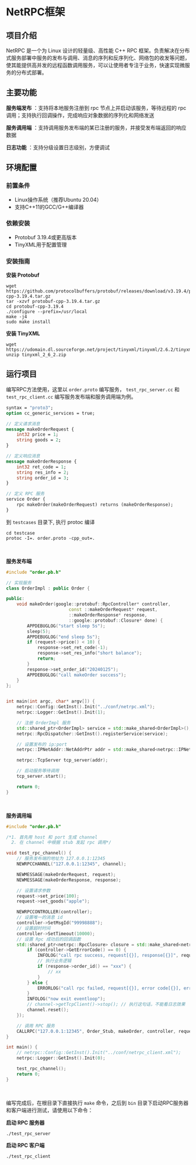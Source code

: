# NetRPC框架
## 项目介绍
NetRPC 是一个为 Linux 设计的轻量级、高性能 C++ RPC 框架。负责解决在分布式服务部署中服务的发布与调用、消息的序列和反序列化、网络包的收发等问题，使其能提供高并发的远程函数调用服务，可以让使用者专注于业务，快速实现微服务的分布式部署。

## 主要功能
**服务端发布** ：支持将本地服务注册到 rpc 节点上并启动该服务，等待远程的 rpc 调用；支持执行回调操作，完成响应对象数据的序列化和网络发送

**服务调用端** ：支持调用服务发布端的某已注册的服务，并接受发布端返回的响应数据

**日志功能** ：支持分级设置日志级别，方便调试



## 环境配置
### 前置条件
* Linux操作系统（推荐Ubuntu 20.04）
* 支持C++11的GCC/G++编译器

### 依赖安装
* Protobuf 3.19.4或更高版本
* TinyXML用于配置管理

### 安装指南
**安装 Protobuf**
```
wget https://github.com/protocolbuffers/protobuf/releases/download/v3.19.4/protobuf-cpp-3.19.4.tar.gz
tar -xzvf protobuf-cpp-3.19.4.tar.gz
cd protobuf-cpp-3.19.4
./configure --prefix=/usr/local
make -j4
sudo make install
```

**安装 TinyXML**
```
wget https://udomain.dl.sourceforge.net/project/tinyxml/tinyxml/2.6.2/tinyxml_2_6_2.zip
unzip tinyxml_2_6_2.zip
```


## 运行项目

编写RPC方法使用，这里以 `order.proto` 编写服务， `test_rpc_server.cc` 和 `test_rpc_client.cc` 编写服务发布端和服务调用端为例。

```proto
syntax = "proto3";
option cc_generic_services = true;

// 定义请求消息
message makeOrderRequest {
    int32 price = 1;
    string goods = 2;
}

// 定义响应消息
message makeOrderResponse {
    int32 ret_code = 1;
    string res_info = 2;
    string order_id = 3;
}

// 定义 RPC 服务
service Order {
    rpc makeOrder(makeOrderRequest) returns (makeOrderResponse);
}

```
到 `testcases` 目录下, 执行 protoc 编译 
```shell
cd testcase
protoc -I=. order.proto -cpp_out=.
```
&nbsp;

**服务发布端**
```cpp
#include "order.pb.h"

// 实现服务
class OrderImpl : public Order {

public:
    void makeOrder(google::protobuf::RpcController* controller,
                        const ::makeOrderRequest* request,
                        ::makeOrderResponse* response,
                        ::google::protobuf::Closure* done) {
        APPDEBUGLOG("start sleep 5s");
        sleep(5);
        APPDEBUGLOG("end sleep 5s");
        if (request->price() < 10) {
            response->set_ret_code(-1);
            response->set_res_info("short balance");
            return;
        }
        response->set_order_id("20240125");
        APPDEBUGLOG("call makeOrder success");
    }
};


int main(int argc, char* argv[]) {
    netrpc::Config::GetInst().Init("../conf/netrpc.xml");
    netrpc::Logger::GetInst().Init(1);

    // 注册 OrderImpl 服务
    std::shared_ptr<OrderImpl> service = std::make_shared<OrderImpl>();
    netrpc::RpcDispatcher::GetInst().registerService(service);

    // 设置发布的 ip:port
    netrpc::IPNetAddr::NetAddrPtr addr = std::make_shared<netrpc::IPNetAddr>("127.0.0.1", netrpc::Config::GetInst().m_port);

    netrpc::TcpServer tcp_server(addr);

    // 启动服务等待调用
    tcp_server.start();

    return 0;
}
```
&nbsp;

**服务调用端**
```cpp
#include "order.pb.h"

/*1. 首先用 host 和 port 生成 channel
  2. 在 channel 中根据 stub 发起 rpc 调用*/

void test_rpc_channel() {
    // 服务发布端的地址为 127.0.0.1:12345
    NEWRPCCHANNEL("127.0.0.1:12345", channel);

    NEWMESSAGE(makeOrderRequest, request);
    NEWMESSAGE(makeOrderResponse, response);

    // 设置请求参数
    request->set_price(100);
    request->set_goods("apple");

    NEWRPCCONTROLLER(controller);
    // 设置唯一的消息 id
    controller->SetMsgId("99998888");
    // 设置超时时间
    controller->SetTimeout(10000);
    // 设置 Rpc 成功后的回调函数
    std::shared_ptr<netrpc::RpcClosure> closure = std::make_shared<netrpc::RpcClosure>([request, response, channel, controller]() mutable {
        if (controller->GetErrorCode() == 0) {
            INFOLOG("call rpc success, request[{}], response[{}]", request->ShortDebugString().c_str(), response->ShortDebugString().c_str());
            // 执行业务逻辑
            if (response->order_id() == "xxx") {
                // xx
            }  
        } else {
            ERRORLOG("call rpc failed, request[{}], error code[{}], error info[{}]", request->ShortDebugString().c_str(), controller->GetErrorCode(), controller->GetErrorInfo().c_str());
        }
        INFOLOG("now exit eventloop");
        // channel->getTcpClient()->stop(); // 执行这句话，不能看日志效果
        channel.reset();
    });

    // 调用 RPC 服务
    CALLRPC("127.0.0.1:12345", Order_Stub, makeOrder, controller, request, response, closure);
}

int main() {
    // netrpc::Config::GetInst().Init("../conf/netrpc_client.xml");
    netrpc::Logger::GetInst().Init(0);

    test_rpc_channel();
    return 0;
}
```
&nbsp;


编写完成后，在根目录下直接执行 `make` 命令，之后到 `bin` 目录下启动RPC服务器和客户端进行测试，请使用以下命令：

**启动 RPC 服务器**

```
./test_rpc_server 
```

**启动 RPC 客户端**

```
./test_rpc_client
```


